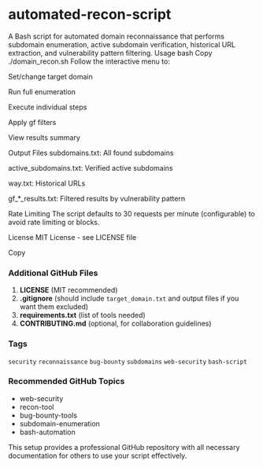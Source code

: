 # automated-recon-script
A Bash script for automated domain reconnaissance that performs subdomain enumeration, active subdomain verification, historical URL extraction, and vulnerability pattern filtering.
Usage
bash
Copy
./domain_recon.sh
Follow the interactive menu to:

Set/change target domain

Run full enumeration

Execute individual steps

Apply gf filters

View results summary

Output Files
subdomains.txt: All found subdomains

active_subdomains.txt: Verified active subdomains

way.txt: Historical URLs

gf_*_results.txt: Filtered results by vulnerability pattern

Rate Limiting
The script defaults to 30 requests per minute (configurable) to avoid rate limiting or blocks.

License
MIT License - see LICENSE file

Copy

### Additional GitHub Files

1. **LICENSE** (MIT recommended)
2. **.gitignore** (should include `target_domain.txt` and output files if you want them excluded)
3. **requirements.txt** (list of tools needed)
4. **CONTRIBUTING.md** (optional, for collaboration guidelines)

### Tags
`security` `reconnaissance` `bug-bounty` `subdomains` `web-security` `bash-script`

### Recommended GitHub Topics
- web-security
- recon-tool
- bug-bounty-tools
- subdomain-enumeration
- bash-automation

This setup provides a professional GitHub repository with all necessary documentation for others to use your script effectively.
